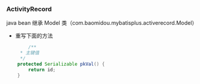 ###  ActivityRecord 
 java bean 继承 Model 类（com.baomidou.mybatisplus.activerecord.Model）
 
 - 重写下面的方法
```java
        /**
	 * 主键值
	 */
	protected Serializable pkVal() {
		return id;
	}
```


 